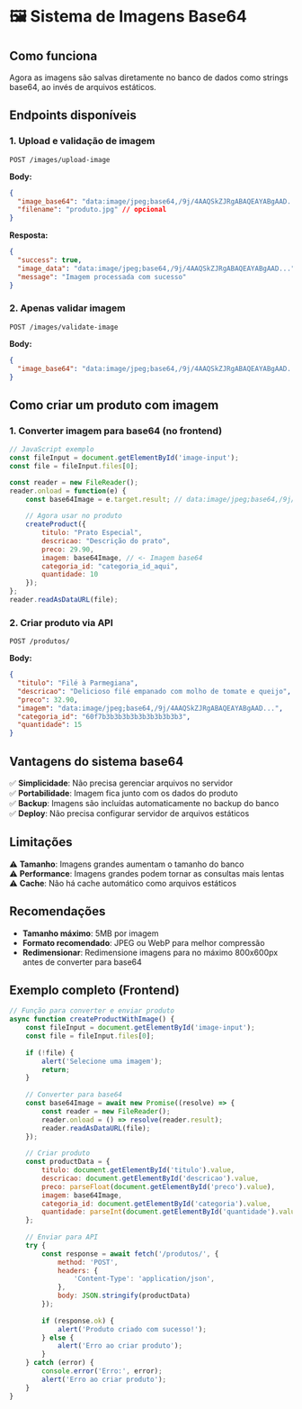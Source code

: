 # 🖼️ Sistema de Imagens Base64

## Como funciona

Agora as imagens são salvas diretamente no banco de dados como strings base64, ao invés de arquivos estáticos.

## Endpoints disponíveis

### 1. Upload e validação de imagem
```
POST /images/upload-image
```

**Body:**
```json
{
  "image_base64": "data:image/jpeg;base64,/9j/4AAQSkZJRgABAQEAYABgAAD...",
  "filename": "produto.jpg" // opcional
}
```

**Resposta:**
```json
{
  "success": true,
  "image_data": "data:image/jpeg;base64,/9j/4AAQSkZJRgABAQEAYABgAAD...",
  "message": "Imagem processada com sucesso"
}
```

### 2. Apenas validar imagem
```
POST /images/validate-image
```

**Body:**
```json
{
  "image_base64": "data:image/jpeg;base64,/9j/4AAQSkZJRgABAQEAYABgAAD..."
}
```

## Como criar um produto com imagem

### 1. Converter imagem para base64 (no frontend)
```javascript
// JavaScript exemplo
const fileInput = document.getElementById('image-input');
const file = fileInput.files[0];

const reader = new FileReader();
reader.onload = function(e) {
    const base64Image = e.target.result; // data:image/jpeg;base64,/9j/4AAQ...
    
    // Agora usar no produto
    createProduct({
        titulo: "Prato Especial",
        descricao: "Descrição do prato",
        preco: 29.90,
        imagem: base64Image, // <- Imagem base64
        categoria_id: "categoria_id_aqui",
        quantidade: 10
    });
};
reader.readAsDataURL(file);
```

### 2. Criar produto via API
```
POST /produtos/
```

**Body:**
```json
{
  "titulo": "Filé à Parmegiana",
  "descricao": "Delicioso filé empanado com molho de tomate e queijo",
  "preco": 32.90,
  "imagem": "data:image/jpeg;base64,/9j/4AAQSkZJRgABAQEAYABgAAD...",
  "categoria_id": "60f7b3b3b3b3b3b3b3b3b3b3",
  "quantidade": 15
}
```

## Vantagens do sistema base64

✅ **Simplicidade**: Não precisa gerenciar arquivos no servidor  
✅ **Portabilidade**: Imagem fica junto com os dados do produto  
✅ **Backup**: Imagens são incluídas automaticamente no backup do banco  
✅ **Deploy**: Não precisa configurar servidor de arquivos estáticos  

## Limitações

⚠️ **Tamanho**: Imagens grandes aumentam o tamanho do banco  
⚠️ **Performance**: Imagens grandes podem tornar as consultas mais lentas  
⚠️ **Cache**: Não há cache automático como arquivos estáticos  

## Recomendações

- **Tamanho máximo**: 5MB por imagem
- **Formato recomendado**: JPEG ou WebP para melhor compressão
- **Redimensionar**: Redimensione imagens para no máximo 800x600px antes de converter para base64

## Exemplo completo (Frontend)

```javascript
// Função para converter e enviar produto
async function createProductWithImage() {
    const fileInput = document.getElementById('image-input');
    const file = fileInput.files[0];
    
    if (!file) {
        alert('Selecione uma imagem');
        return;
    }
    
    // Converter para base64
    const base64Image = await new Promise((resolve) => {
        const reader = new FileReader();
        reader.onload = () => resolve(reader.result);
        reader.readAsDataURL(file);
    });
    
    // Criar produto
    const productData = {
        titulo: document.getElementById('titulo').value,
        descricao: document.getElementById('descricao').value,
        preco: parseFloat(document.getElementById('preco').value),
        imagem: base64Image,
        categoria_id: document.getElementById('categoria').value,
        quantidade: parseInt(document.getElementById('quantidade').value)
    };
    
    // Enviar para API
    try {
        const response = await fetch('/produtos/', {
            method: 'POST',
            headers: {
                'Content-Type': 'application/json',
            },
            body: JSON.stringify(productData)
        });
        
        if (response.ok) {
            alert('Produto criado com sucesso!');
        } else {
            alert('Erro ao criar produto');
        }
    } catch (error) {
        console.error('Erro:', error);
        alert('Erro ao criar produto');
    }
}
```

